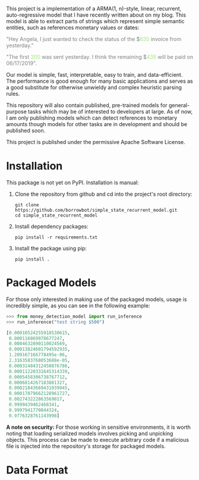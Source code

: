 This project is a implementation of a ARMA(1, n)-style, linear, recurrent, auto-regressive model that I have recently written about on my blog. This model is able to extract parts of strings which represent simple semantic entities, such as references monetary values or dates:

<style
  type="text/css">
match {color:#a1e579;}
unmatch {color:grey}
</style>

<unmatch>
"Hey Angela, I just wanted to check the status of the $<match color=#a1e579>635</match> invoice from yesterday."
</unmatch>

<p>
<p>

<unmatch>
"The first <match>200</match> was sent yesterday. I think the remaining $<match>435</match> will be paid on 06/17/2019".
</unmatch>

Our model is simple, fast, interpretable, easy to train, and data-efficient. The performance is good enough for many basic applications and serves as a good substitute for otherwise unwieldy and complex heuristic parsing rules.

This repository will also contain published, pre-trained models for general-purpose tasks which may be of interested to developers at large. As of now, I am only publishing models which can detect references to monetary amounts though models for other tasks are in development and should be published soon.

This project is published under the permissive Apache Software License.


# Installation

This package is not yet on PyPI. Installation is manual:

1. Clone the repository from github and cd into the project's root directory:
    ```
    git clone https://github.com/borrowbot/simple_state_recurrent_model.git
    cd simple_state_recurrent_model
    ```
2. Install dependency packages:
    ```
    pip install -r requirements.txt
    ```
3. Install the package using pip:
    ```
    pip install .
    ```

# Packaged Models

For those only interested in making use of the packaged models, usage is incredibly simple, as you can see in the following example:

```python
>>> from money_detection_model import run_inference
>>> run_inference("test string $500")

[0.00010524255918530615,
 0.000116869978677247,
 0.0004632890110024569,
 0.00013824601794592935,
 1.209167166778495e-06,
 2.3163583768053688e-05,
 0.00031484312450876786,
 0.00011220331645314339,
 0.0005458306738767712,
 0.0006814267183881327,
 0.00021843669431039945,
 0.00017079662128961727,
 0.002743222863569017,
 0.9999439462468341,
 0.9997941770844324,
 0.9776328761143998]

```

**A note on security:** For those working in sensitive environments, it is worth noting that loading serialized models involves picking and unpicking objects. This process can be made to execute arbitrary code if a malicious file is injected into the repository's storage for packaged models.


# Data Format
